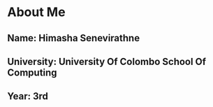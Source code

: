 <!DOCTYPE html>
<html>
  <head>
    <title>G36-RAD</title>
  </head>
  
  <body>
    <h1>About Me</h1>
    <h2>Name: Himasha Senevirathne</h2>
    <h2>University: University Of Colombo School Of Computing
    <h2>Year: 3rd</h2> 
    
  </body>
  
  
  
</html>
